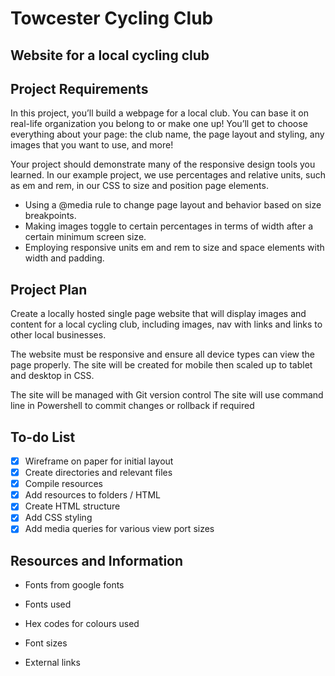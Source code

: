 # Towcester Cycling Club

## Website for a local cycling club

## Project Requirements

In this project, you’ll build a webpage for a local club. You can base it on real-life
organization you belong to or make one up! You’ll get to choose everything about your page:
the club name, the page layout and styling, any images that you want to use, and more!

Your project should demonstrate many of the responsive design tools you learned.
In our example project, we use percentages and relative units, such as em and rem,
in our CSS to size and position page elements.

- Using a @media rule to change page layout and behavior based on size breakpoints.
- Making images toggle to certain percentages in terms of width after a certain minimum screen size.
- Employing responsive units em and rem to size and space elements with width and padding.

## Project Plan

Create a locally hosted single page website that will display images and content for
a local cycling club, including images, nav with links and links to other local businesses.

The website must be responsive and ensure all device types can view the page properly.
The site will be created for mobile then scaled up to tablet and desktop in CSS.

The site will be managed with Git version control
The site will use command line in Powershell to commit changes or rollback if required

## To-do List

- [x] Wireframe on paper for initial layout
- [x] Create directories and relevant files
- [x] Compile resources
- [x] Add resources to folders / HTML
- [x] Create HTML structure
- [x] Add CSS styling
- [x] Add media queries for various view port sizes

## Resources and Information

- Fonts from google fonts

- Fonts used

- Hex codes for colours used

- Font sizes

- External links
